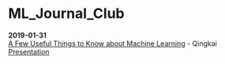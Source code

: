 # ML_Journal_Club

**2019-01-31**   
[A Few Useful Things to Know about Machine Learning](https://homes.cs.washington.edu/~pedrod/papers/cacm12.pdf) - Qingkai [Presentation](https://github.com/qingkaikong/ML_Journal_Club/blob/master/presentations/20190131_QK.pdf)